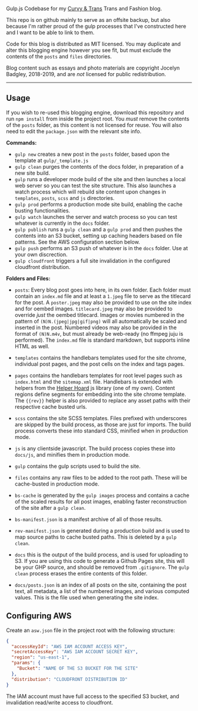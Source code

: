 
Gulp.js Codebase for my [Curvy & Trans](https://www.curvyandtrans.com) Trans and Fashion blog.

This repo is on github mainly to serve as an offsite backup, but also because I'm rather proud of the gulp processes that I've constructed here and I want to be able to link to them.

Code for this blog is distributed as MIT licensed. You may duplicate and alter this blogging engine however you see fit, but must exclude the contents of the `posts` and `files` directories.

Blog content such as essays and photo materials are copyright Jocelyn Badgley, 2018-2019, and are *not* licensed for public redistribution.

---

## Usage

If you wish to re-used this blogging engine, download this repository and run `npm install` from inside the project root. You _must_ remove the contents of the `posts` folder, as this content is not licensed for reuse. You will also need to edit the `package.json` with the relevant site info.

**Commands:**

- `gulp new` creates a new post in the `posts` folder, based upon the template at `gulp/_template.js`
- `gulp clean` purges the contents of the docs folder, in preparation of a new site build.
- `gulp` runs a developer mode build of the site and then launches a local web server so you can test the site structure. This also launches a watch process which will rebuild site content upon changes in `templates`, `posts`, `scss` and `js` directories.
- `gulp prod` performs a production mode site build, enabling the cache busting functionalities.
- `gulp watch` launches the server and watch process so you can test whatever is currently in the `docs` folder.
- `gulp publish` runs a `gulp clean` and a `gulp prod` and then pushes the contents into an S3 bucket, setting up caching headers based on file patterns. See the AWS configuration section below.
- `gulp push` performs an S3 push of whatever is in the `docs` folder. Use at your own discrection.
- `gulp cloudfront` triggers a full site invalidation in the configured cloudfront distribution.

**Folders and Files:**

- `posts`: Every blog post goes into here, in its own folder. Each folder must contain an `index.md` file and at least a `1.jpeg` file to serve as the titlecard for the post. A `poster.jpeg` may also be provided to use on the site index and for oembed images. `titlecard.jpeg` may also be provided to override _just_ the oembed titlecard. Images or movies numbered in the pattern of `(N)N.(jpeg|jpg|gif|png)` will all automatically be scaled and inserted in the post. Numbered videos may also be provided in the format of `(N)N.m4v`, but must already be web-ready (no ffmpeg juju is performed). The `index.md` file is standard markdown, but supports inline HTML as well.

- `templates` contains the handlebars templates used for the site chrome, individual post pages, and the post cells on the index and tags pages.

- `pages` contains the handlebars templates for root level pages such as `index.html` and the `sitemap.xml` file. Handlebars is extended with helpers from the [Helper Hoard](http://npm.im/helper-hoard) js library (one of my own). Content regions define segments for embedding into the site chrome template. The `{{rev}}` helper is also provided to replace any asset paths with their respective cache busted urls.

- `scss` contains the site SCSS templates. Files prefixed with underscores are skipped by the build process, as those are just for imports. The build process converts these into standard CSS, minified when in production mode.

- `js` is any clientside javascript. The build process copies these into `docs/js`, and minifies them in production mode.

- `gulp` contains the gulp scripts used to build the site.

- `files` contains any raw files to be added to the root path. These will be cache-busted in production mode.

- `bs-cache` is generated by the `gulp images` process and contains a cache of the scaled results for all post images, enabling faster reconstruction of the site after a `gulp clean`.

- `bs-manifest.json` is a manifest archive of all of those results.

- `rev-manifest.json` is generated during a production build and is used to map source paths to cache busted paths. This is deleted by a `gulp clean`.

- `docs` this is the output of the build process, and is used for uploading to S3. If you are using this code to generate a Github Pages site, this will be your GHP source, and should be removed from `.gitignore`. The `gulp clean` process erases the entire contents of this folder.

- `docs/posts.json` is an index of all posts on the site, containing the post text, all metadata, a list of the numbered images, and various computed values. This is the file used when generating the site index.

## Configuring AWS

Create an `asw.json` file in the project root with the following structure:

```json
{
  "accessKeyId": "AWS IAM ACCOUNT ACCESS KEY",
  "secretAccessKey": "AWS IAM ACCOUNT SECRET KEY",
  "region": "us-east-1",
  "params": {
    "Bucket": "NAME OF THE S3 BUCKET FOR THE SITE"
  },
  "distribution": "CLOUDFRONT DISTRIBUTION ID"
}
```

The IAM account must have full access to the specified S3 bucket, and invalidation read/write access to cloudfront.
